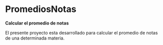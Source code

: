 # PromediosNotas
**Calcular el promedio de notas**

El presente proyecto esta desarrollado para calcular el promedio de notas de una determinada materia.
